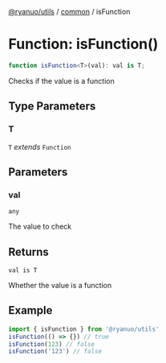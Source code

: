[@ryanuo/utils](../../index.md) / [common](../index.md) / isFunction

# Function: isFunction()

```ts
function isFunction<T>(val): val is T;
```

Checks if the value is a function

## Type Parameters

### T

`T` *extends* `Function`

## Parameters

### val

`any`

The value to check

## Returns

`val is T`

Whether the value is a function

## Example

```ts
import { isFunction } from '@ryanuo/utils'
isFunction(() => {}) // true
isFunction(123) // false
isFunction('123') // false
```
